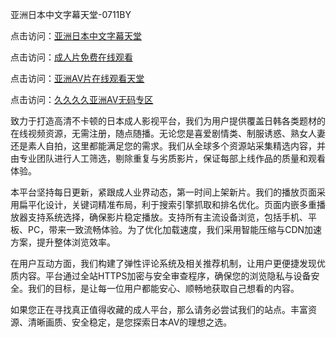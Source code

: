 亚洲日本中文字幕天堂-0711BY

点击访问：<a href="https://heiliaoga6s9v.pages.dev">亚洲日本中文字幕天堂</a>

点击访问：<a href="https://heiliaoe8ajia.pages.dev">成人片免费在线观看</a>

点击访问：<a href="https://heiliaoxwd5i8.pages.dev">亚洲AV片在线观看天堂</a>

点击访问：<a href="https://heiliaowt0d7p.pages.dev">久久久久亚洲AV无码专区</a>



致力于打造高清不卡顿的日本成人影视平台，我们为用户提供覆盖日韩各类题材的在线视频资源，无需注册，随点随播。无论您是喜爱剧情类、制服诱惑、熟女人妻还是素人自拍，这里都能满足您的需求。我们从全球多个资源站采集精选内容，并由专业团队进行人工筛选，剔除重复与劣质影片，保证每部上线作品的质量和观看体验。

本平台坚持每日更新，紧跟成人业界动态，第一时间上架新片。我们的播放页面采用扁平化设计，关键词精准布局，利于搜索引擎抓取和排名优化。页面内嵌多重播放器支持系统选择，确保影片稳定播放。支持所有主流设备浏览，包括手机、平板、PC，带来一致流畅体验。为了优化加载速度，我们采用智能压缩与CDN加速方案，提升整体浏览效率。

在用户互动方面，我们构建了弹性评论系统及相关推荐机制，让用户更便捷发现优质内容。平台通过全站HTTPS加密与安全审查程序，确保您的浏览隐私与设备安全。我们的目标，是让每一位用户都能安心、顺畅地获取自己想看的内容。

如果您正在寻找真正值得收藏的成人平台，那么请务必尝试我们的站点。丰富资源、清晰画质、安全稳定，是您探索日本AV的理想之选。

<span style="display:none;">[Canonical link]( https://github.com/sile12214/riben81 )</span>
